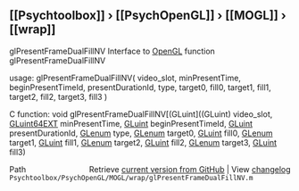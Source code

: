 ## [[Psychtoolbox]] &#8250; [[PsychOpenGL]] &#8250; [[MOGL]] &#8250; [[wrap]]

glPresentFrameDualFillNV  Interface to [OpenGL](OpenGL) function glPresentFrameDualFillNV  
  
usage:  glPresentFrameDualFillNV( video\_slot, minPresentTime, beginPresentTimeId, presentDurationId, type, target0, fill0, target1, fill1, target2, fill2, target3, fill3 )  
  
C function:  void glPresentFrameDualFillNV[(GLuint]((GLuint) video\_slot, [GLuint64EXT](GLuint64EXT) minPresentTime, [GLuint](GLuint) beginPresentTimeId, [GLuint](GLuint) presentDurationId, [GLenum](GLenum) type, [GLenum](GLenum) target0, [GLuint](GLuint) fill0, [GLenum](GLenum) target1, [GLuint](GLuint) fill1, [GLenum](GLenum) target2, [GLuint](GLuint) fill2, [GLenum](GLenum) target3, [GLuint](GLuint) fill3)  




<div class="code_header" style="text-align:right;">
  <span style="float:left;">Path&nbsp;&nbsp;</span> <span class="counter">Retrieve <a href=
  "https://raw.github.com/Psychtoolbox-3/Psychtoolbox-3/beta/Psychtoolbox/PsychOpenGL/MOGL/wrap/glPresentFrameDualFillNV.m">current version from GitHub</a> | View <a href=
  "https://github.com/Psychtoolbox-3/Psychtoolbox-3/commits/beta/Psychtoolbox/PsychOpenGL/MOGL/wrap/glPresentFrameDualFillNV.m">changelog</a></span>
</div>
<div class="code">
  <code>Psychtoolbox/PsychOpenGL/MOGL/wrap/glPresentFrameDualFillNV.m</code>
</div>

